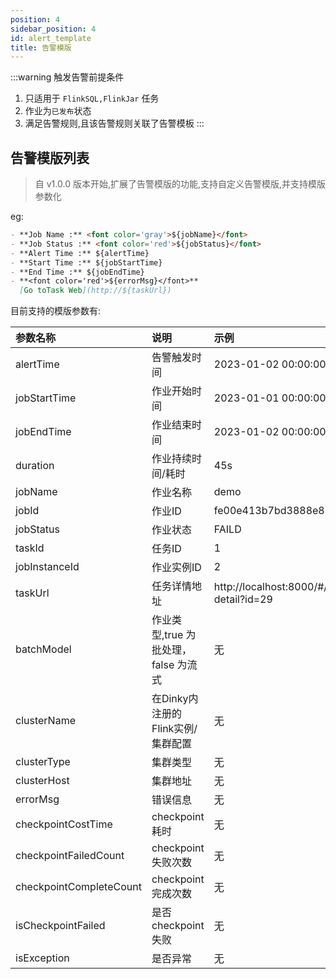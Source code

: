 ```yaml
---
position: 4
sidebar_position: 4
id: alert_template
title: 告警模版
---
```


:::warning 触发告警前提条件

1. 只适用于 `FlinkSQL,FlinkJar` 任务
2. 作业为`已发布`状态
3. 满足告警规则,且该告警规则关联了告警模板
:::

## 告警模版列表

> 自 v1.0.0 版本开始,扩展了告警模版的功能,支持自定义告警模版,并支持模版参数化

eg:

```markdown
- **Job Name :** <font color='gray'>${jobName}</font>
- **Job Status :** <font color='red'>${jobStatus}</font>
- **Alert Time :** ${alertTime}
- **Start Time :** ${jobStartTime}
- **End Time :** ${jobEndTime}
- **<font color='red'>${errorMsg}</font>**
  [Go toTask Web](http://${taskUrl})

```

目前支持的模版参数有:

| 参数名称                    | 说明                       | 示例                                              |
|:------------------------|:-------------------------|:------------------------------------------------|
| alertTime               | 告警触发时间                   | 2023-01-02 00:00:00                             |
| jobStartTime            | 作业开始时间                   | 2023-01-01 00:00:00                             |
| jobEndTime              | 作业结束时间                   | 2023-01-02 00:00:00                             |
| duration                | 作业持续时间/耗时                | 45s                                             |
| jobName                 | 作业名称                     | demo                                            |
| jobId                   | 作业ID                     | fe00e413b7bd3888e8906f2a42e2124f                |
| jobStatus               | 作业状态                     | FAILD                                           |
| taskId                  | 任务ID                     | 1                                               |
| jobInstanceId           | 作业实例ID                   | 2                                               |
| taskUrl                 | 任务详情地址                   | http://localhost:8000/#/devops/job-detail?id=29 |
| batchModel              | 作业类型,true 为批处理，false 为流式 | 无                                               |
| clusterName             | 在Dinky内注册的 Flink实例/集群配置  | 无                                               |
| clusterType             | 集群类型                     | 无                                               |
| clusterHost             | 集群地址                     | 无                                               |
| errorMsg                | 错误信息                     | 无                                               |
| checkpointCostTime      | checkpoint耗时             | 无                                               |
| checkpointFailedCount   | checkpoint失败次数           | 无                                               |
| checkpointCompleteCount | checkpoint完成次数           | 无                                               |
| isCheckpointFailed      | 是否checkpoint失败           | 无                                               |
| isException             | 是否异常                     | 无                                               |

